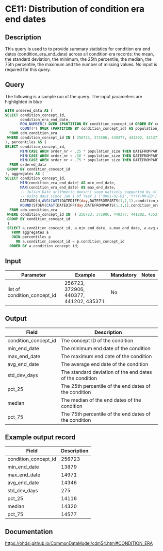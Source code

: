 <!---
Group:condition era
Name:CE11 Distribution of condition era end dates
Author: Alberto Labarga
CDM Version: 5.4
-->

# CE11: Distribution of condition era end dates

## Description
This query is used to to provide summary statistics for condition era end dates (condition_era_end_date) across all condition era records: the mean, the standard deviation, the minimum, the 25th percentile, the median, the 75th percentile, the maximum and the number of missing values. No input is required for this query.

## Query
The following is a sample run of the query. The input parameters are highlighted in  blue

```sql
WITH ordered_data AS (
SELECT condition_concept_id,
       condition_era_end_date,
       ROW_NUMBER() OVER (PARTITION BY condition_concept_id ORDER BY condition_era_end_date) order_nr,
       COUNT(*) OVER (PARTITION BY condition_concept_id) AS population_size
  FROM cdm.condition_era
 WHERE condition_concept_id IN ( 256723, 372906, 440377, 441202, 435371 )
), percentiles AS (
SELECT condition_concept_id,
       MIN(CASE WHEN order_nr < .25 * population_size THEN DATEFROMPARTS(9999,1,1) ELSE condition_era_end_date END) AS pct_25,
       MIN(CASE WHEN order_nr < .50 * population_size THEN DATEFROMPARTS(9999,1,1) ELSE condition_era_end_date END) AS median,
       MIN(CASE WHEN order_nr < .75 * population_size THEN DATEFROMPARTS(9999,1,1) ELSE condition_era_end_date END) AS pct_75
  FROM ordered_data
 GROUP BY condition_concept_id
), aggregates AS (
SELECT condition_concept_id,
       MIN(condition_era_end_date) AS min_end_date,
       MAX(condition_era_end_date) AS max_end_date,
       -- Julian Date arithmetic doesn't seem natively supported by all RDBMS,
       -- using days since Jan 1 of Year 1 ('0001-01-01','YYYY-MM-DD') instead.
       DATEADD(d,AVG(CAST(DATEDIFF(day,DATEFROMPARTS(1,1,1),condition_era_end_date) AS FLOAT)),DATEFROMPARTS(1,1,1)) AS avg_end_date,
       ROUND(STDEV(CAST(DATEDIFF(day,DATEFROMPARTS(1,1,1),condition_era_end_date) AS FLOAT)),0) AS std_dev_days
  FROM cdm.condition_era
 WHERE condition_concept_id IN  ( 256723, 372906, 440377, 441202, 435371 )
 GROUP BY condition_concept_id
 )
 SELECT a.condition_concept_id, a.min_end_date, a.max_end_date, a.avg_end_date, a.std_dev_days, p.pct_25, p.median, p.pct_75
   FROM aggregates a
   JOIN percentiles p
     ON a.condition_concept_id = p.condition_concept_id
  ORDER BY a.condition_concept_id;
```
## Input

|  Parameter |  Example |  Mandatory |  Notes |
| --- | --- | --- | --- |
| list of condition_concept_id | 256723, 372906, 440377, 441202, 435371 | No |   |

## Output

|  Field |  Description |
| --- | --- |
| condition_concept_id | The concept ID of the condition |
| min_end_date | The minimum end date of the condition |
| max_end_date | The maximum end date of the condition |
| avg_end_date | The average end date of the condition |
| std_dev_days | The standard deviation of the end dates of the condition |
| pct_25 | The 25th percentile of the end dates of the condition |
| median | The median of the end dates of the condition |
| pct_75 | The 75th percentile of the end dates of the condition |

## Example output record

|  Field |  Description |
| --- | --- |
| condition_concept_id | 256723 |
| min_end_date | 13879 |
| max_end_date | 14971 |
| avg_end_date | 14346 |
| std_dev_days | 275 |
| pct_25 | 14116 |
| median | 14320 |
| pct_75 | 14577 |

## Documentation
https://ohdsi.github.io/CommonDataModel/cdm54.html#CONDITION_ERA
